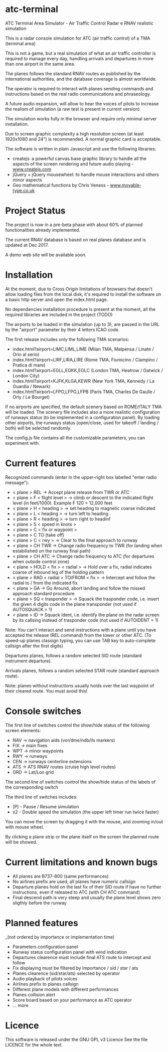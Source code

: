 # atc-terminal
ATC Terminal Area Simulator - Air Traffic Control Radar e RNAV realistic simulation

This is a radar console simulation for ATC (air traffic control) of a TMA (terminal area)

This is not a game, but a real simulation of what an air traffic controller is required to manage every day, handling arrivals and departures in more than one airport in the same area.

The planes follows the standard RNAV routes as published by the international authorities, and the database coverage is almost worldwide.
   
The operator is required to interact with planes sending commands and instructions based on the real radio communications and phraseology.

A future audio expansion, will allow to hear the voices of pilots to increase the realism of simulation (a raw test is present in current version)

The simulation works fully in the browser and require only minimal server installation.

Due to screen graphic complexity a high resolution screen (at least 1920x1080 and 24") is recommended. A normal graphic card is acceptable. 

The software is written in plain Javascript and use the following libraries:
- createjs: a powerful canvas base graphic library to handle all the aspects of the screen rendering and future audio playing - www.createjs.com
- jQuery + jQuery mousewheel: to handle mouse interactions and others minor aspects
- Geo mathematical functions by Chris Veness - www.movable-type.co.uk

# Project Status

The project is now in a pre-beta phase with about 60% of planned functionalities already implemented.

The current RNAV database is based on real planes database and is updated at Dec 2017.

A demo web site will be available soon.

# Installation

At the moment, due to Cross Origin limitations of browsers that doesn't allow loading files from the local disk, it's required to install the software on a basic http server and open the index.html page.

No dependencies installation procedure is present at the moment, all the required libraries are included in the project (TODO)

The airports to be loaded in the simulation (up to 3), are passed in the URL by the "airport" parameter by their 4 letters ICAO code. 

The first release includes only the following TMA scenarios:
- index.html?airport=LIMC,LIML,LIME       (Milan TMA, Malpensa / Linate / Orio al serio)
- index.html?airport=LIRF,LIRA,LIRE       (Rome TMA, Fiumicino / Ciampino / Pratica di mare)
- index.html?airport=EGLL,EGKK,EGLC       (London TMA, Heatrow / Gatwick / London City)
- index.html?airport=KJFK,KLGA,KEWR       (New York TMA, Kennedy / La Guardia / Newark)
- index.html?airport=LFPO,LFPG,LFPB       (Paris TMA, Charles De Gaulle / Orly / Le Bourget)

If no airports are specified, the default scenery based on ROME/ITALY TMA will be loaded. The scenery file includes also a more realistic configuration of runways status (to be implemented in a configuration panel).
By loading other airports, the runways status (open/close, used for takeoff / landing / both) will be selected randomly.

The config.js file contains all the customizable parameters, you can experiment with.

# Current features

Recognized commands (enter in the upper-right box labelled "enter radio message"):

- < plane > REL -> Accept plane release from TWR or ATC
- < plane > F < flight level > -> climb or descent to the indicated flight level (in feet/1000). Example F 120 = 12,000 feet
- < plane > H < heading > -> set heading to magnetic coarse indicated
- < plane > L < heading > -> turn left to heading
- < plane > R < heading > -> turn right to headinf
- < plane > S < speed in knots >
- < plane > C < fix or waypoint >
- < plane > C TO (take off)
- < plane > C < rwy > -> Clear to the final approach to runway
- < plane > CH TWR -> Change radio frequency to TWR (for landing when estabilished on the runway final path)
- < plane > CH ATC -> Change radio frequency to ATC (for departures when outside control zone)
- < plane > HOLD  < fix > < radial > -> Hold over a fix, radial indicates coarse of inbound leg of the holding pattern
- < plane > RAD  < radial > TO/FROM < fix > -> Intercept and follow the radial to / from the indicated fix
- < plane > GA -> Go Around, abort landing and follow the missed approach standard procedure
- < plane > SQ  < trasponder > -> Squack the trasponder code, i.e. insert the given 4 digits code in the plane transponder (not used if AUTOSQUACK = 1)
- < plane > ID -> Squack Ident, i.e. identify the plane on the radar screen by its callsing instead of trasponder code (not used if AUTOIDENT = 1)

Note: You can't interact and send instructions with a plane until you have accepted the release (REL command) from the tower or other ATC.
(To speed-up planes classign typing, you can use TAB key to auto-complete callsign after the first digits)
  
Departures planes, follows a random selected SID route (standard instrument departure).

Arrivals planes, follows a random selected STAR route (standard approach route).

Note: planes without instructions usually holds over the last waypoint of their cleared route. You must avoid this!

# Console switches
The first line of switches control the show/hide status of the following screen elements:
- NAV -> navigation aids (vor/dme/ndb/ils markers)
- FIX -> main fixes
- WPT -> minor waypoints
- RWY -> runways
- CEN -> runways centerline extensions
- ATS -> ATS RNAV routes (cruise high level routes)
- GRD -> Lat/Lon grid

The second line of switches control the show/hide status of the labels of the corresponding switch

The third line of switches includes:
- [P] - Pause / Resume simulation
- x2 - Double speed the simulation (the upper left timer run twice faster)

You can move the screen by dragging it with the mouse, and zooming in/out with mouse wheel.

By clicking a plane strip or the plane itself on the screen the planned route will be showed.

# Current limitations and known bugs
- All planes are B737-800 (same performances)
- No airlines prefix are used, all planes have numeric callsign
- Departure planes hold on the last fix of their SID route if have no further instructions, even if released to ATC (with CH ATC command)
- Final descend path is very steep and usually the plane level shows zero sligthly before the runway


# Planned features
_(not ordered by importance or implementation time)
- Parameters configuration panel
- Runway status configuration panel with wind indication
- Departures clearence must include final ATS route to intercept and follow
- Fix displaying must be filtered by importance / sid / star / ats
- Planes clearence (sid/star/ats) selected by operator
- Audio playback of pilots voices
- Airlines prefix to planes callsign
- Different plane models with different performances
- Planes collision alert
- Score board based on your performance as ATC operator
- ... more


# Licence
This software is released under the GNU GPL v3 Licence
See the file LICENCE for the whole text. 